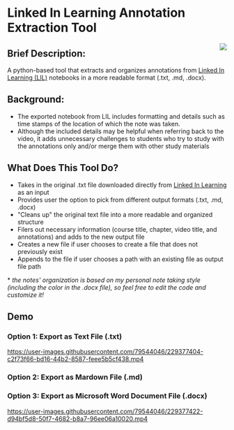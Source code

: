 # Linked In Learning Annotation Extraction Tool 
<img align="right" src="https://img.shields.io/badge/Python-FFD43B?style=for-the-badge&logo=python&logoColor=blue">

## Brief Description:
A python-based tool that extracts and organizes annotations from [Linked In Learning (LIL)](https://www.linkedin.com/learning) notebooks in a more readable format (.txt, .md, .docx).

## Background:
- The exported notebook from LIL includes formatting and details such as time stamps of the location of which the note was taken.
- Although the included details may be helpful when referring back to the video, it adds unnecessary challenges to students who try to study with the annotations only and/or merge them with other study materials

## What Does This Tool Do?
- Takes in the original .txt file downloaded directly from [Linked In Learning](https://www.linkedin.com/learning) as an input
- Provides user the option to pick from different output formats (.txt, .md, .docx)
- "Cleans up" the original text file into a more readable and organized structure
- Filers out necessary information (course title, chapter, video title, and annotations) and adds to the new output file
- Creates a new file if user chooses to create a file that does not previously exist
- Appends to the file if user chooses a path with an existing file as output file path

\* _the notes' organization is based on my personal note taking style (including the color in the .docx file), so feel free to edit the code and customize it!_

## Demo
### Option 1: Export as Text File (.txt)

https://user-images.githubusercontent.com/79544046/229377404-c2f73f66-bd16-44b2-8587-feee5b5cf438.mp4

### Option 2: Export as Mardown File (.md)


### Option 3: Export as Microsoft Word Document File (.docx)

https://user-images.githubusercontent.com/79544046/229377422-d94bf5d8-50f7-4682-b8a7-96ee06a10020.mp4

